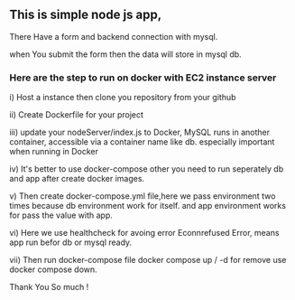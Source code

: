 ## This is simple node js app, 

There Have a form and backend connection with mysql. 

when You submit the form then the data will store in mysql db.

### Here are the step to run on docker with EC2 instance server

i) Host a instance then clone you repository from your github

ii) Create Dockerfile for your project

iii) update your nodeServer/index.js to Docker, MySQL runs in another container, accessible via a container name like db. especially important when running in Docker

iv) It's better to use docker-compose other you need to run seperately db and app after create docker images.

v) Then create docker-compose.yml file,here we pass environment two times because db environment work for itself. and app environment works for pass the value with app.

vi) Here we use healthcheck for avoing error Econnrefused Error, means app run befor db or mysql ready.

vii) Then run docker-compose file docker compose up / -d for remove use docker compose down.

Thank You So much !
